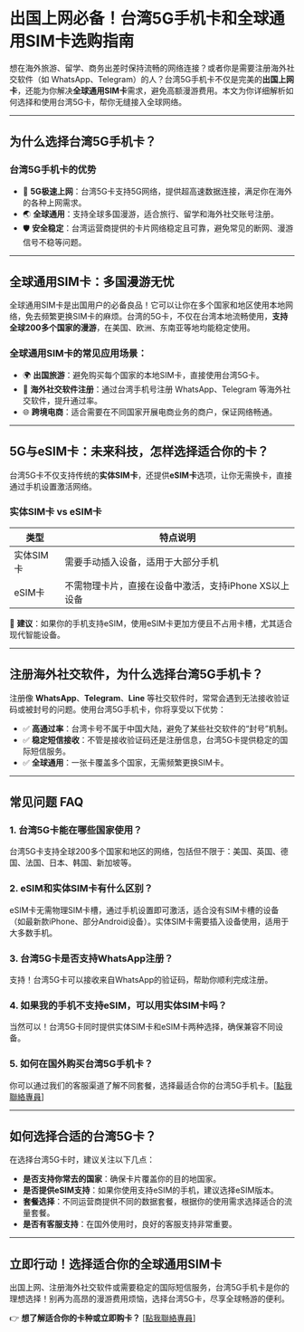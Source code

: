 # 出国上网必备！台湾5G手机卡和全球通用SIM卡选购指南

想在海外旅游、留学、商务出差时保持流畅的网络连接？或者你是需要注册海外社交软件（如 WhatsApp、Telegram）的人？台湾5G手机卡不仅是完美的**出国上网卡**，还能为你解决**全球通用SIM卡**需求，避免高额漫游费用。本文为你详细解析如何选择和使用台湾5G卡，帮你无缝接入全球网络。

---

## 为什么选择台湾5G手机卡？

### 台湾5G手机卡的优势

- 🚀 **5G极速上网**：台湾5G卡支持5G网络，提供超高速数据连接，满足你在海外的各种上网需求。
- 🌏 **全球通用**：支持全球多国漫游，适合旅行、留学和海外社交账号注册。
- 🛡️ **安全稳定**：台湾运营商提供的卡片网络稳定且可靠，避免常见的断网、漫游信号不稳等问题。

---

## 全球通用SIM卡：多国漫游无忧

全球通用SIM卡是出国用户的必备良品！它可以让你在多个国家和地区使用本地网络，免去频繁更换SIM卡的麻烦。台湾的5G卡，不仅在台湾本地流畅使用，**支持全球200多个国家的漫游**，在美国、欧洲、东南亚等地均能稳定使用。

### 全球通用SIM卡的常见应用场景：

- 🌍 **出国旅游**：避免购买每个国家的本地SIM卡，直接使用台湾5G卡。
- 📱 **海外社交软件注册**：通过台湾手机号注册 WhatsApp、Telegram 等海外社交软件，提升通过率。
- 🌐 **跨境电商**：适合需要在不同国家开展电商业务的商户，保证网络畅通。

---

## 5G与eSIM卡：未来科技，怎样选择适合你的卡？

台湾5G卡不仅支持传统的**实体SIM卡**，还提供**eSIM卡**选项，让你无需换卡，直接通过手机设置激活网络。

### 实体SIM卡 vs eSIM卡

| 类型     | 特点说明 |
|----------|----------|
| 实体SIM卡 | 需要手动插入设备，适用于大部分手机 |
| eSIM卡    | 不需物理卡片，直接在设备中激活，支持iPhone XS以上设备 |

📌 **建议**：如果你的手机支持eSIM，使用eSIM卡更加方便且不占用卡槽，尤其适合现代智能设备。

---

## 注册海外社交软件，为什么选择台湾5G手机卡？

注册像 **WhatsApp**、**Telegram**、**Line** 等社交软件时，常常会遇到无法接收验证码或被封号的问题。使用台湾5G手机卡，你将享受以下优势：

- ✅ **高通过率**：台湾卡号不属于中国大陆，避免了某些社交软件的“封号”机制。
- ✅ **稳定短信接收**：不管是接收验证码还是注册信息，台湾5G卡提供稳定的国际短信服务。
- ✅ **全球通用**：一张卡覆盖多个国家，无需频繁更换SIM卡。

---

## 常见问题 FAQ

### 1. **台湾5G卡能在哪些国家使用？**
台湾5G卡支持全球200多个国家和地区的网络，包括但不限于：美国、英国、德国、法国、日本、韩国、新加坡等。

### 2. **eSIM和实体SIM卡有什么区别？**
eSIM卡无需物理SIM卡槽，通过手机设置即可激活，适合没有SIM卡槽的设备（如最新款iPhone、部分Android设备）。实体SIM卡需要插入设备使用，适用于大多数手机。

### 3. **台湾5G卡是否支持WhatsApp注册？**
支持！台湾5G卡可以接收来自WhatsApp的验证码，帮助你顺利完成注册。

### 4. **如果我的手机不支持eSIM，可以用实体SIM卡吗？**
当然可以！台湾5G卡同时提供实体SIM卡和eSIM卡两种选择，确保兼容不同设备。

### 5. **如何在国外购买台湾5G手机卡？**
你可以通过我们的客服渠道了解不同套餐，选择最适合你的台湾5G手机卡。[[點我聯絡專員](https://t.me/s/esim1088)]

---

## 如何选择合适的台湾5G卡？

在选择台湾5G卡时，建议关注以下几点：

- **是否支持你常去的国家**：确保卡片覆盖你的目的地国家。
- **是否提供eSIM支持**：如果你使用支持eSIM的手机，建议选择eSIM版本。
- **套餐选择**：不同运营商提供不同的数据套餐，根据你的使用需求选择适合的流量套餐。
- **是否有客服支持**：在国外使用时，良好的客服支持非常重要。

---

## 立即行动！选择适合你的全球通用SIM卡

出国上网、注册海外社交软件或需要稳定的国际短信服务，台湾5G手机卡是你的理想选择！别再为高昂的漫游费用烦恼，选择台湾5G卡，尽享全球畅游的便利。

👉 **想了解适合你的卡种或立即购卡？** [[點我聯絡專員](https://t.me/s/esim1088)]
